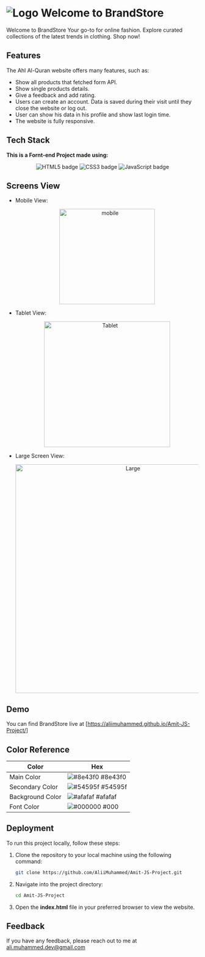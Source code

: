 


# ![Logo](https://github.com/AliiMuhammed/Amit-JS-Project/assets/93393629/14a0c5b5-8c47-4304-b8e6-b3ae0ca3dd34) Welcome to BrandStore 

Welcome to BrandStore Your go-to for online fashion. Explore curated collections of the latest trends in clothing. Shop now!

## Features

The Ahl Al-Quran website offers many features, such as:

- Show all products that fetched form API.
- Show single products details.
- Give a feedback and add rating.
- Users can create an account. Data is saved during their visit until they close the website or log out.
- User can show his data in his profile and show last login time.
- The website is fully responsive.

## Tech Stack

**This is a Fornt-end Project made using:** 
<div style="text-align: center;">
    <img src="https://img.shields.io/badge/HTML5-E34F26?style=for-the-badge&logo=html5&logoColor=white" alt="HTML5 badge"/>
    <img src="https://img.shields.io/badge/CSS3-1572B6?style=for-the-badge&logo=css3&logoColor=white" alt="CSS3 badge"/>
    <img src="https://img.shields.io/badge/JavaScript-323330?style=for-the-badge&logo=javascript&logoColor=F7DF1E" alt="JavaScript badge"/>
</div>

## Screens View

 - Mobile View:

    <div style="text-align: center;">
        <img src="https://github.com/AliiMuhammed/Amit-JS-Project/assets/93393629/b16a4bcf-b6ae-46b1-9577-3aac116b2c06" alt="mobile" width="250px"/> 
    </div>    

- Tablet View:

    <div style="text-align: center;">
        <img src="https://github.com/AliiMuhammed/Amit-JS-Project/assets/93393629/c845ef95-5fd5-4c08-bf31-3545093a0295" alt="Tablet" width="330px"/>
    </div>
    

- Large Screen View:

    <div style="text-align: center;">
        <img src="https://github.com/AliiMuhammed/Amit-JS-Project/assets/93393629/7565824e-ab40-476a-8fb5-0b7b31e42f08" alt="Large" width="600px"/>
    </div>

## Demo

You can find BrandStore live at [https://aliimuhammed.github.io/Amit-JS-Project/]
## Color Reference

| Color             | Hex                                                                |
| ----------------- | ------------------------------------------------------------------ |
| Main Color | ![#8e43f0](https://via.placeholder.com/10/8e43f0?text=+) #8e43f0 |
| Secondary Color | ![#54595f](https://via.placeholder.com/10/54595f?text=+) #54595f |
| Background Color | ![#afafaf](https://via.placeholder.com/10/afafaf?text=+) #afafaf |
| Font Color | ![#000000](https://via.placeholder.com/10/000?text=+) #000 |

## Deployment

To run this project locally, follow these steps:

1. Clone the repository to your local machine using the following command:
   ```bash
   git clone https://github.com/AliiMuhammed/Amit-JS-Project.git
   ```
2. Navigate into the project directory:
   ```bash
   cd Amit-JS-Project
   ```
3. Open the **index.html** file in your preferred browser to view the website.

## Feedback

If you have any feedback, please reach out to me at ali.muhammed.dev@gmail.com


